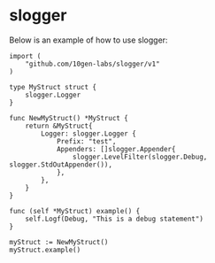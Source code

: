 slogger
=======

Below is an example of how to use slogger:

    import (
        "github.com/10gen-labs/slogger/v1"
    )

    type MyStruct struct {
        slogger.Logger
    }

    func NewMyStruct() *MyStruct {
        return &MyStruct{
            Logger: slogger.Logger {
                Prefix: "test",
                Appenders: []slogger.Appender{
                    slogger.LevelFilter(slogger.Debug, slogger.StdOutAppender()),
                },
            },
        }
    }

    func (self *MyStruct) example() {
        self.Logf(Debug, "This is a debug statement")
    }

	myStruct := NewMyStruct()
	myStruct.example()

